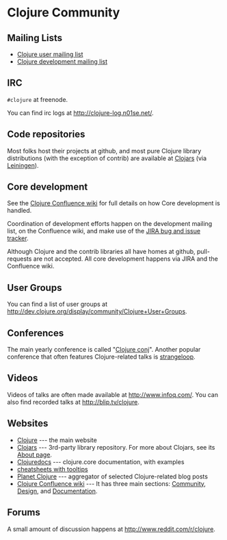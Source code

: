 # Clojure Community

## Mailing Lists

  * [Clojure user mailing
    list](https://groups.google.com/forum/?fromgroups#!forum/clojure)
  * [Clojure development mailing
    list](https://groups.google.com/forum/?fromgroups#!forum/clojure-dev)


## IRC

`#clojure` at freenode.

You can find irc logs at <http://clojure-log.n01se.net/>.


## Code repositories

Most folks host their projects at github, and most pure Clojure
library distributions (with the exception of contrib) are available at
[Clojars](https://clojars.org/) (via
[Leiningen](http://leiningen.org/)).


## Core development

See the [Clojure Confluence
wiki](http://dev.clojure.org/display/design/Home) for full details on
how Core development is handled.

Coordination of development efforts happen on the development mailing
list, on the Confluence wiki, and make use of the [JIRA bug and issue
tracker](http://dev.clojure.org/jira/browse/CLJ).

Although Clojure and the contrib libraries all have homes at github,
pull-requests are not accepted. All core development happens via JIRA
and the Confluence wiki.


## User Groups

You can find a list of user groups at
<http://dev.clojure.org/display/community/Clojure+User+Groups>.


## Conferences

The main yearly conference is called "[Clojure
conj](http://clojure-conj.org/)".  Another popular conference that
often features Clojure-related talks is
[strangeloop](https://thestrangeloop.com/).


## Videos

Videos of talks are often made available at <http://www.infoq.com/>.
You can also find recorded talks at <http://blip.tv/clojure>.


## Websites

  * [Clojure](http://clojure.org/) --- the main website
  * [Clojars](https://clojars.org/) --- 3rd-party library repository. For more about
    Clojars, see its [About page](https://github.com/ato/clojars-web/wiki/About).
  * [Clojuredocs](http://clojuredocs.org/) --- clojure.core documentation, with examples
  * [cheatsheets with tooltips](http://jafingerhut.github.com/)
  * [Planet Clojure](http://planet.clojure.in/) --- aggregator of selected Clojure-related blog posts
  * [Clojure Confluence wiki](http://dev.clojure.org/dashboard.action) --- It
    has three main sections:
    [Community](http://dev.clojure.org/display/community/Home),
    [Design](http://dev.clojure.org/display/design/Home), and
    [Documentation](http://dev.clojure.org/display/doc/Home).


## Forums

A small amount of discussion happens at
<http://www.reddit.com/r/clojure>.
